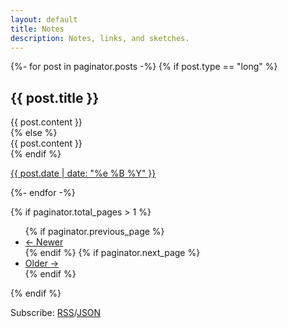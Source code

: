 ```yaml
---
layout: default
title: Notes
description: Notes, links, and sketches.
---
```

{%- for post in paginator.posts -%}
	{% if post.type == "long" %}
       <article class="h-entry post">
       <h1 class="p-name">{{ post.title }}</h1>
		<div  class="e-content">
			{{ post.content }}
		</div>
		{% else %}
       <article class="h-entry note">
		<div  class="p-name e-content">
			{{ post.content }}
		</div>
		{% endif %}
		<p class="dateline"><a class="u-url" href="{{ post.url | relative_url }}"><time class="dt-published" datetime="{{ post.date | date_to_xmlschema }}">{{ post.date | date: "%e %B %Y" }}</time></a></p>
	</article>
{%- endfor -%}

<!-- Pager -->
{% if paginator.total_pages > 1 %}
<ul class="pager">
    {% if paginator.previous_page %}
    <li class="newer">
        <a href="{{ paginator.previous_page_path | prepend: site.baseurl | replace: '//', '/' }}">&larr; Newer</a>
    </li>
    {% endif %}
    {% if paginator.next_page %}
    <li class="older">
        <a href="{{ paginator.next_page_path | prepend: site.baseurl | replace: '//', '/' }}">Older &rarr;</a>
    </li>
    {% endif %}
</ul>
{% endif %}

<p>Subscribe: <a href="{{ "/feed.xml" | relative_url }}">RSS</a>/<a href="{{ "/feed.json" | relative_url }}">JSON</a></p>
